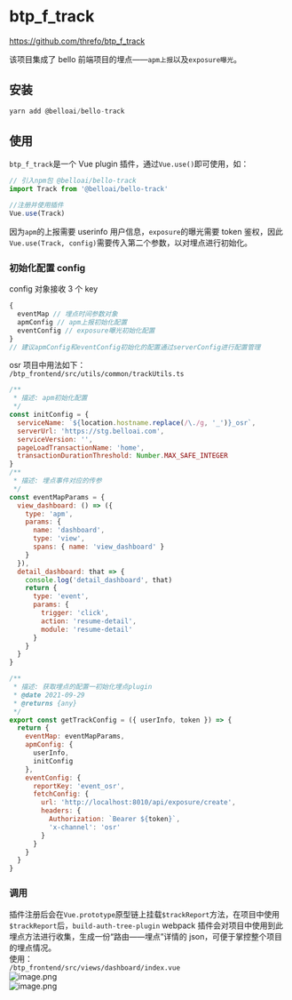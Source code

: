 # btp_f_track

<https://github.com/threfo/btp_f_track>

该项目集成了 bello 前端项目的埋点——`apm上报`以及`exposure曝光`。

## 安装

```javascript
yarn add @belloai/bello-track
```

## 使用

`btp_f_track`是一个 Vue plugin 插件，通过`Vue.use()`即可使用，如：

```javascript
// 引入npm包 @belloai/bello-track
import Track from '@belloai/bello-track'

//注册并使用插件
Vue.use(Track)
```

因为`apm`的上报需要 userinfo 用户信息，`exposure`的曝光需要 token 鉴权，因此`Vue.use(Track, config)`需要传入第二个参数，以对埋点进行初始化。

### 初始化配置 config

config 对象接收 3 个 key

```javascript
{
  eventMap // 埋点时间参数对象
  apmConfig // apm上报初始化配置
  eventConfig // exposure曝光初始化配置
}
// 建议apmConfig和eventConfig初始化的配置通过serverConfig进行配置管理
```

osr 项目中用法如下：<br />`/btp_frontend/src/utils/common/trackUtils.ts`

```javascript
/**
 * 描述: apm初始化配置
 */
const initConfig = {
  serviceName: `${location.hostname.replace(/\./g, '_')}_osr`,
  serverUrl: 'https://stg.belloai.com',
  serviceVersion: '',
  pageLoadTransactionName: 'home',
  transactionDurationThreshold: Number.MAX_SAFE_INTEGER
}
/**
 * 描述: 埋点事件对应的传参
 */
const eventMapParams = {
  view_dashboard: () => ({
    type: 'apm',
    params: {
      name: 'dashboard',
      type: 'view',
      spans: { name: 'view_dashboard' }
    }
  }),
  detail_dashboard: that => {
    console.log('detail_dashboard', that)
    return {
      type: 'event',
      params: {
        trigger: 'click',
        action: 'resume-detail',
        module: 'resume-detail'
      }
    }
  }
}

/**
 * 描述: 获取埋点的配置一初始化埋点plugin
 * @date 2021-09-29
 * @returns {any}
 */
export const getTrackConfig = ({ userInfo, token }) => {
  return {
    eventMap: eventMapParams,
    apmConfig: {
      userInfo,
      initConfig
    },
    eventConfig: {
      reportKey: 'event_osr',
      fetchConfig: {
        url: 'http://localhost:8010/api/exposure/create',
        headers: {
          Authorization: `Bearer ${token}`,
          'x-channel': 'osr'
        }
      }
    }
  }
}
```

### 调用

插件注册后会在`Vue.prototype`原型链上挂载`$trackReport`方法，在项目中使用`$trackReport`后，`build-auth-tree-plugin` webpack 插件会对项目中使用到此埋点方法进行收集，生成一份“路由——埋点”详情的 json，可便于掌控整个项目的埋点情况。<br />使用：<br />`/btp_frontend/src/views/dashboard/index.vue`<br />![image.png](https://cdn.nlark.com/yuque/0/2021/png/2777249/1633679044316-4c12b290-1e88-4961-b2ae-e57e298c5f90.png#clientId=u1e538d92-d2d7-4&from=paste&height=186&id=uf4729a25&margin=%5Bobject%20Object%5D&name=image.png&originHeight=372&originWidth=1034&originalType=binary&ratio=1&size=47377&status=done&style=none&taskId=ubdd59388-ac86-4da8-bb34-b3da3fad05f&width=517)<br />![image.png](https://cdn.nlark.com/yuque/0/2021/png/2777249/1633679122815-dd3e8477-53eb-4d2e-a1a5-94a694cf95af.png#clientId=u1e538d92-d2d7-4&from=paste&height=521&id=u9413d78b&margin=%5Bobject%20Object%5D&name=image.png&originHeight=1042&originWidth=1116&originalType=binary&ratio=1&size=162082&status=done&style=none&taskId=ua5771bb7-6acb-4e38-9c73-b5b7deb187e&width=558)
